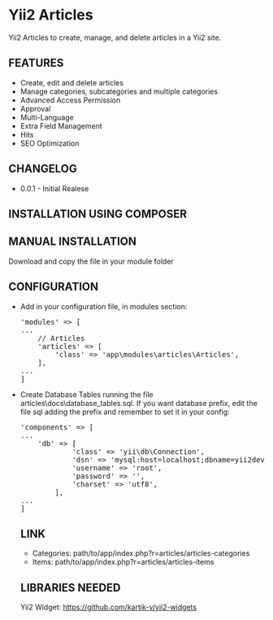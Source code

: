 Yii2 Articles
=============

Yii2 Articles to create, manage, and delete articles in a Yii2 site.

<h2>FEATURES</h2>

<ul>
  <li>Create, edit and delete articles</li>
  <li>Manage categories, subcategories and multiple categories</li>
  <li>Advanced Access Permission</li>
  <li>Approval</li>
  <li>Multi-Language</li>
  <li>Extra Field Management</li>
  <li>Hits</li>
  <li>SEO Optimization</li>
</ul>

<h2>CHANGELOG</h2>

<ul>
  <li>0.0.1 - Initial Realese</li>
</ul>

<h2>INSTALLATION USING COMPOSER</h2>

<h2>MANUAL INSTALLATION</h2>

Download and copy the file in your module folder

<h2>CONFIGURATION</h2>
<ul>

<li>Add in your configuration file, in modules section:
<pre>'modules' => [ 
...
	// Articles
	'articles' => [
		'class' => 'app\modules\articles\Articles',
	],
...
]</pre>
</li>

<li>Create Database Tables running the file articles\docs\database_tables.sql. If you want database prefix, edit the file sql adding the prefix and remember to set it in your config:
<pre>
'components' => [
...
	'db' => [
            'class' => 'yii\db\Connection',
            'dsn' => 'mysql:host=localhost;dbname=yii2dev_env',
            'username' => 'root',
            'password' => '',
            'charset' => 'utf8',
        ],
...
]
</pre>
</li>

<h2>LINK</h2>
<ul>
  <li>Categories: path/to/app/index.php?r=articles/articles-categories</li>
  <li>Items: path/to/app/index.php?r=articles/articles-items</li>
</ul>


<h2>LIBRARIES NEEDED</h2>

Yii2 Widget: https://github.com/kartik-v/yii2-widgets
